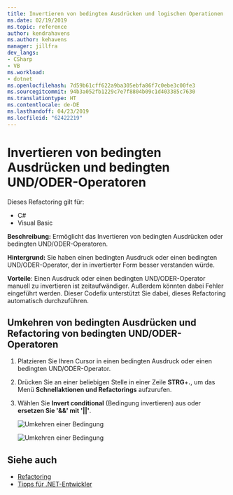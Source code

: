 ```yaml
---
title: Invertieren von bedingten Ausdrücken und logischen Operationen
ms.date: 02/19/2019
ms.topic: reference
author: kendrahavens
ms.author: kehavens
manager: jillfra
dev_langs:
- CSharp
- VB
ms.workload:
- dotnet
ms.openlocfilehash: 7d59b61cff622a9ba305ebfa86f7c0ebe3c00fe3
ms.sourcegitcommit: 94b3a052fb1229c7e7f8804b09c1d403385c7630
ms.translationtype: HT
ms.contentlocale: de-DE
ms.lasthandoff: 04/23/2019
ms.locfileid: "62422219"
---
```

# <a name="invert-conditional-expressions-and-conditional-andor-operators"></a>Invertieren von bedingten Ausdrücken und bedingten UND/ODER-Operatoren

Dieses Refactoring gilt für:

- C#
- Visual Basic

**Beschreibung:** Ermöglicht das Invertieren von bedingten Ausdrücken oder bedingten UND/ODER-Operatoren.

**Hintergrund:** Sie haben einen bedingten Ausdruck oder einen bedingten UND/ODER-Operator, der in invertierter Form besser verstanden würde.

**Vorteile**: Einen Ausdruck oder einen bedingten UND/ODER-Operator manuell zu invertieren ist zeitaufwändiger. Außerdem könnten dabei Fehler eingeführt werden. Dieser Codefix unterstützt Sie dabei, dieses Refactoring automatisch durchzuführen.

## <a name="invert-conditional-expressions-and-conditional-andor-operators-refactoring"></a>Umkehren von bedingten Ausdrücken und Refactoring von bedingten UND/ODER-Operatoren

1. Platzieren Sie Ihren Cursor in einen bedingten Ausdruck oder einen bedingten UND/ODER-Operator.
2. Drücken Sie an einer beliebigen Stelle in einer Zeile **STRG**+**.**, um das Menü **Schnellaktionen und Refactorings** aufzurufen.
3. Wählen Sie **Invert conditional** (Bedingung invertieren) aus oder **ersetzen Sie '&&' mit '||'**.

    ![Umkehren einer Bedingung](media/invert-conditional.png)

    ![Umkehren einer Bedingung](media/invert-logical-operator.png)

## <a name="see-also"></a>Siehe auch

- [Refactoring](../refactoring-in-visual-studio.md)
- [Tipps für .NET-Entwickler](../../ide/visual-studio-2017-for-dotnet-developers.md)
